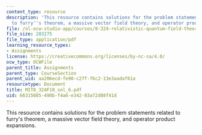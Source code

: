 ```yaml
---
content_type: resource
description: 'This resource contains solutions for the problem statements related
  to furry''s theorem, a massive vector field theory, and operator product expansions. '
file: /ol-ocw-studio-app/courses/8-324-relativistic-quantum-field-theory-ii-fall-2010/66315085490bf4a6e34203a72d88f41d_MIT8_324F10_sol_6.pdf
file_size: 283275
file_type: application/pdf
learning_resource_types:
- Assignments
license: https://creativecommons.org/licenses/by-nc-sa/4.0/
ocw_type: OCWFile
parent_title: Assignments
parent_type: CourseSection
parent_uid: aa206ecd-fe90-c27f-f6c2-13e3aadaf61a
resourcetype: Document
title: MIT8_324F10_sol_6.pdf
uid: 66315085-490b-f4a6-e342-03a72d88f41d
---
```

This resource contains solutions for the problem statements related to furry's theorem, a massive vector field theory, and operator product expansions. 